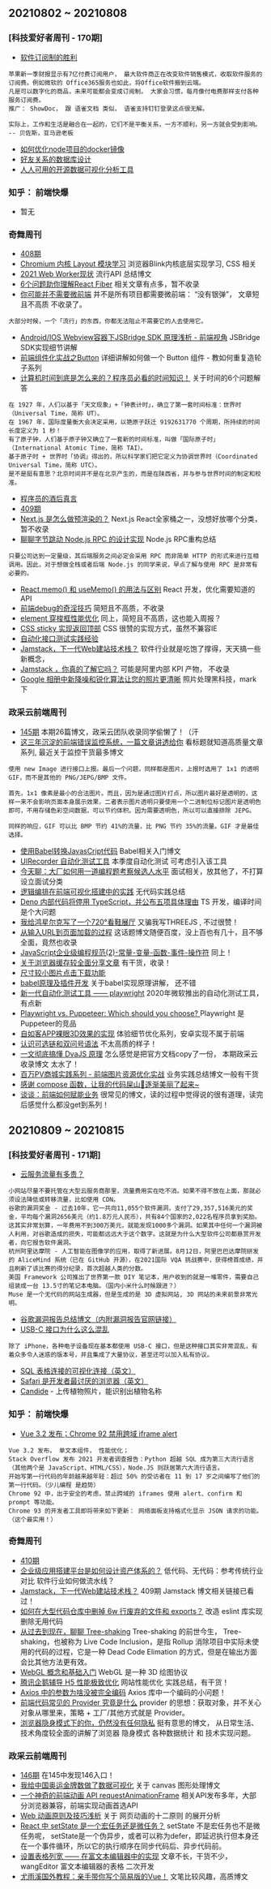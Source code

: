 
## 20210802 ~ 20210808
### [科技爱好者周刊 - 170期]
* [软件订阅制的胜利](https://github.com/ruanyf/weekly/blob/master/docs/issue-170.md)
```
苹果新一季财报显示有7亿付费订阅用户， 最大软件商正在改变软件销售模式，收取软件服务的订阅费。例如微软的 Office365服务也如此，将Office软件搬到云端。
凡是可以数字化的商品，未来可能都会变成订阅制， 大家会习惯，每月像付电费那样支付各种服务订阅费。
推广： ShowDoc， 跟 语雀文档 类似， 语雀支持钉钉登录这点很无解。

实际上，工作和生活是融合在一起的，它们不是平衡关系，一方不顺利，另一方就会受到影响。 -- 贝佐斯，亚马逊老板
```
* [如何优化node项目的docker镜像](https://juejin.cn/post/6991689670027542564)
* [好友关系的数据库设计](https://minimalmodeling.substack.com/p/modeling-mutual-friendship)
* [人人可用的开源数据可视化分析工具](https://github.com/dataease/dataease)

### 知乎： 前端快爆
* 暂无

### 奇舞周刊
* [408期](https://weekly.75.team/issue408.html)
* [Chromium 内核 Layout 模块学习](https://mp.weixin.qq.com/s/UYzAWkCuIPh1Z5yoqGo9nA) 浏览器Blink内核底层实现学习, CSS 相关
* [2021 Web Worker现状](https://zhuanlan.zhihu.com/p/393428948) 流行API 总结博文
* [6个问题助你理解React Fiber](https://segmentfault.com/a/1190000039682751) 相关文章有点多，暂不收录
* [你可能并不需要微前端](https://mp.weixin.qq.com/s/khrziHjDfgGS4GgHa6qQJg) 并不是所有项目都需要微前端： “没有银弹”， 文章短且不高质 不收录了。
```
大部分时候，一个「流行」的东西，你都无法阻止不需要它的人去使用它。
```
* [Android/IOS Webview容器下JSBridge SDK 原理浅析 - 前端视角](https://mp.weixin.qq.com/s/H4ICaFhiJZE5ZUNEZj_U8A) JSBridge SDK实现细节讲解
* [前端组件化实战之Button](https://juejin.cn/post/6990511054224621598) 详细讲解如何做一个 Button 组件 - 教如何重复造轮子系列
* [计算机时间到底是怎么来的？程序员必看的时间知识！](https://mp.weixin.qq.com/s/A9fgd2xnp1YfHZ1iTMyXvw) 关于时间的6个问题解答
```
在 1927 年，人们以基于「天文现象」+「钟表计时」，确立了第一套时间标准：世界时（Universal Time，简称 UT）。
在 1967 年，国际度量衡大会决定采用，以铯原子跃迁 9192631770 个周期，所持续的时间长度定义为 1 秒！
有了原子钟，人们基于原子钟又确立了一套新的时间标准，叫做「国际原子时」（International Atomic Time，简称 TAI）。
基于原子时 + 世界时「协调」得出的，所以科学家们把它定义为协调世界时（Coordinated Universal Time，简称 UTC）。
是不是挺有意思？北京时间并不是在北京产生的，而是在陕西省，并与参与世界时间的制定和校准。
```
* [程序员的酒后真言](https://www.ruanyifeng.com/blog/2021/06/drunk-post-of-a-programmer.html)
* [409期](https://weekly.75.team/issue409.html)
* [Next.js 是怎么做预渲染的？](https://mp.weixin.qq.com/s/tDPkTwrR031CjsWbiVTVGw) Next.js React全家桶之一，没想好放哪个分类，暂不收录
* [聊聊字节跳动 Node.js RPC 的设计实现](https://mp.weixin.qq.com/s/Ky6SoWJv85orqYioihTRqg) Node.js RPC重构总结
```
只要公司达到一定量级，其后端服务之间必定会采用 RPC 而非简单 HTTP 的形式来进行互相调用。因此，对于想做全栈或者后端 Node.js 的同学来说，早点了解与使用 RPC 是非常有必要的。
```
* [React.memo() 和 useMemo() 的用法与区别](https://mp.weixin.qq.com/s/zxT2GfujdbQfvrCtRxkbiQ) React 开发，优化需要知道的API
* [前端debug的奇淫技巧](https://mp.weixin.qq.com/s/KMiJJ5uGuCZ9Uu1JP8bwGg) 简短且不高质，不收录
* [element 穿梭框性能优化](https://mp.weixin.qq.com/s/mYcfNc8annYHHPPlgl2N-A) 同上，简短且不高质，这也能入周报？
* [CSS sticky 实现返回顶部](https://juejin.cn/post/6992018973856383013) CSS 很赞的实现方式，虽然不兼容IE
* [自动化接口测试实践经验](https://mp.weixin.qq.com/s/WrfaCt39Jb4vViKB2-qynw)
* [Jamstack，下一代Web建站技术栈？](https://zhuanlan.zhihu.com/p/281085404) 软件行业就是吃饱了撑得，天天搞一些新概念，
* [Jamstack ，你真的了解它吗？](https://mp.weixin.qq.com/s/bVkK2jJAuZmShYk4318kMQ) 可能是阿里内部 KPI 产物， 不收录
* [Google 相册中新降噪和锐化算法让您的照片更清晰](https://mp.weixin.qq.com/s/0ppzlUXIaTGG0QQnAJfvmg) 照片处理黑科技，mark下


### 政采云前端周刊
* [145期](https://weekly.zoo.team/detail/145) 本期26篇博文，政采云团队收录同学偷懒了！（汗
* [这三年沉淀的前端错误监控系统，一篇文章讲透给你](https://mp.weixin.qq.com/s/NY72_cRGAPsex78YwVF_hg) 看标题就知道高质量文章系列, 最近关于监控干货最多博文
```
使用 new Image 进行接口上报。最后一个问题，同样都是图片，上报时选用了 1x1 的透明 GIF，而不是其他的 PNG/JEPG/BMP 文件。

首先，1x1 像素是最小的合法图片。而且，因为是通过图片打点，所以图片最好是透明的，这样一来不会影响页面本身展示效果，二者表示图片透明只要使用一个二进制位标记图片是透明色即可，不用存储色彩空间数据，可以节约体积。因为需要透明色，所以可以直接排除 JEPG。

同样的响应，GIF 可以比 BMP 节约 41%的流量，比 PNG 节约 35%的流量。GIF 才是最佳选择。
```
* [使用Babel转换JavasCript代码](https://zhuanlan.zhihu.com/p/118319241) Babel相关入门博文
* [UIRecorder 自动化测试工具](https://www.yuque.com/artist/uirecorder/hbqzpl) 本季度自动化测试 可考虑引入该工具
* [今天聊：大厂如何用一道编程题考察候选人水平](https://juejin.cn/post/6987529814324281380) 面试相关，放其他了，不打算设立面试分类
* [逻辑编排在前端可视化搭建中的实践](https://juejin.cn/post/6942459694430552071) 无代码实践总结
* [Deno 内部代码将停用 TypeScript，并公布五项具体理由](https://www.infoq.cn/article/u72qtztgazttfazzihbz) TS 开发，编译时间是个大问题
* [我给鸿星尔克写了一个720°看鞋展厅](https://juejin.cn/post/6989439618877751303?from=main_page) 又骗我写THREEJS , 不过很赞！
* [从输入URL到页面加载的过程](https://www.jianshu.com/p/2448148a959b) 这话题博文随便百度，没上百也有几十，且不够全面，竟然也收录
* [JavaScript企业级编程规范(2)-常量-变量-函数-事件-操作符](https://mp.weixin.qq.com/s/J_mq58q2WpcFtmYeWahe3A) 同上！
* [关于浏览器缓存较全面分享文章](https://www.yuque.com/docs/share/eab142fc-a0e0-432f-921a-eb0f8705dec4?#%20%E3%80%8A%E6%B5%8F%E8%A7%88%E5%99%A8%E7%BC%93%E5%AD%98%E3%80%8B) 有干货，收录！
* [尺寸较小图片点击下载功能](https://www.yuque.com/docs/share/62d766ee-425a-4acc-ad4f-6a1cca0d5ae4?#%20%E3%80%8Ajs%E4%B8%8B%E8%BD%BD%E5%9B%BE%E7%89%87%E3%80%8B)
* [babel原理及插件开发](https://juejin.cn/post/6844903603983892487) 关于babel实现原理讲解， 还不错
* [新一代自动化测试工具 —— playwright](https://juejin.cn/post/6987682149574901768) 2020年微软推出的自动化测试工具， 有点新
* [Playwright vs. Puppeteer: Which should you choose? ](https://blog.logrocket.com/playwright-vs-puppeteer/) Playwright 是Puppeteer的竞品
* [自如客APP裸眼3D效果的实现](https://juejin.cn/post/6989227733410644005?from=main_page) 体验细节优化系列，安卓实现不属于前端
* [认识可选链和双问号语法](https://huangzq.blog.csdn.net/article/details/103840271) 不太高质的样子！
* [一文彻底搞懂 DvaJS 原理](https://zhuanlan.zhihu.com/p/373201039) 怎么感觉是把官方文档copy了一份， 本期政采云收录博文 太水了！
* [百万PV商城实践系列 - 前端图片资源优化实战](https://juejin.cn/post/6989751020255445005?from=main_page) 业务实践总结博文一般有干货
* [感谢 compose 函数，让我的代码屎山💩逐渐美丽了起来~](https://juejin.cn/post/6989020415444123662?from=main_page#heading-7)
* [谈谈：前端如何赋能业务](https://mp.weixin.qq.com/s/_H6X6k_ppdyhP7cP1uusfg) 很常见的博文，读的过程中觉得说的很有道理，读完后感觉什么都没get到系列！

## 20210809 ~ 20210815
### [科技爱好者周刊 - 171期]
* [云服务流量有多贵？](https://github.com/ruanyf/weekly/blob/master/docs/issue-171.md)
```
小网站尽量不要托管在大型云服务商那里，流量费用实在吃不消。如果不得不放在上面，那就必须设法降低或转移流量，比如使用 CDN。
谷歌的漏洞奖金 - 过去10年，它一共向11,055个软件漏洞，支付了29,357,516美元的奖金，平均每个漏洞2656美元（约1.8万元人民币），共有84个国家的2,022名程序员拿到奖励。这其实非常划算，一年费用不到300万美元，就能发现1000多个漏洞。如果其中任何一个漏洞被人利用，对谷歌造成的损失，可能都远远大于这个数字。这就是为什么大型软件公司都悬赏开发者，向它报告软件漏洞。
杭州阿里达摩院 - 人工智能在图像学的应用，取得了新进展。8月12日，阿里巴巴达摩院研发的 AliceMind 系统（已在 GitHub 开源），在2021国际 VQA 挑战赛中，获得榜首成绩，并且刷新了该比赛的得分纪录，首次超越人类的分数。
美国 Framework 公司推出了世界第一款 DIY 笔记本，用户收到的就是一堆零件，需要自己组装成一台 13.5寸的笔记本电脑。（国内小米什么时候跟进？）
Muse 是一个无代码的网站生成器，但是生成的是 3D 虚拟网站, 3D 网站的未来前景非常光明。

```
* [谷歌漏洞报告总结博文（内附漏洞报告官网链接）](https://security.googleblog.com/2021/07/a-new-chapter-for-googles-vulnerability.html)
* [USB-C 接口为什么这么混乱](https://www.ifanr.com/1374936)
```
除了 iPhone，各种电子设备现在基本都使用 USB-C 接口，但是这种接口其实非常混乱，有着众多令人迷惑的版本号，并且集成了大量协议，甚至还可以加入私有协议。
```
* [SQL 表格连接的可视化连接（英文）](https://dataschool.com/how-to-teach-people-sql/sql-join-types-explained-visually/)
* [Safari 是开发者最讨厌的浏览器（英文）](https://blog.perrysun.com/2021/07/15/for-developers-safari-is-crap-and-outdated/)
* [Candide](https://candidegardening.com/GB/identify-plants) - 上传植物照片，能识别出植物名称
### 知乎： 前端快爆
* [Vue 3.2 发布；Chrome 92 禁用跨域 iframe alert](https://zhuanlan.zhihu.com/p/398915243)
```
Vue 3.2 发布， 单文本组件， 性能优化；
Stack Overflow 发布 2021 开发者调查报告：Python 超越 SQL 成为第三大流行语言（其他两个是 JavaScript、HTML/CSS），Node.JS 则跃居第六大流行语言。
开始写第一行代码的年龄越来越年轻：超过 50% 的受访者在 11 到 17 岁之间编写了他们的第一行代码。（少儿编程 是趋势）
Chrome 92 中，出于安全的考虑，禁止跨域的 iframes 使用 alert、confirm 和 prompt 等功能。
Chrome 93 的开发者工具即将带来如下更新： 网络面板支持格式化显示 JSON 请求的功能。（这个最实用！）
```

### 奇舞周刊
* [410期](https://weekly.75.team/issue410.html) 
* [企业级应用搭建平台是如何设计资产体系的？](https://mp.weixin.qq.com/s/rihJS2GCcQ3wzODw7PHTaA) 低代码、无代码：参考传统行业对比 软件行业如何做流水线？
* [Jamstack，下一代Web建站技术栈？](https://zhuanlan.zhihu.com/p/281085404) 409期 Jamstack 博文相关链接已看过！
* [如何在大型代码仓库中删掉 6w 行废弃的文件和 exports？](https://juejin.cn/post/6995371411019710500) 改造 eslint 库实现 删除无用代码
* [从过去到现在，聊聊 Tree-shaking](https://mp.weixin.qq.com/s/TNXO2ifPymaTxIqzBAmkSQ) Tree-shaking 的前世今生， Tree-shaking，也被称为 Live Code Inclusion，是指 Rollup 消除项目中实际未使用的代码的过程，它是一种 Dead Code Elimation 的方式，但是在输出方面会比其他方法更有效。
* [WebGL 概念和基础入门](https://mp.weixin.qq.com/s/03VvGsJ2IUx9fcdpMxbqhQ)  WebGL 是一种 3D 绘图协议
* [腾讯企鹅辅导 H5 性能极致优化](https://mp.weixin.qq.com/s/zJMM4SF7pc6LZPCsQfWOxw) 网站性能优化 实践总结，有干货！
* [Axios 中的参数为啥没被完全编码](https://mp.weixin.qq.com/s/CYzXi-ZMfVRKNEktY9eKIQ) Axios 库中一个编码的小问题！
* [前端代码常见的 Provider 究竟是什么](https://mp.weixin.qq.com/s/VlDfWpKE6GFOnLC_nNxOSA)  provider 的思想：获取对象，并不关心对象从哪里来，策略 + 工厂/其他方式就是 Provider。
* [浏览器隐身模式下的你，仍然没有任何隐私](https://mp.weixin.qq.com/s/nISm93vAiG3iCqtQIeg7Sg) 挺有意思的博文， 从日常生活、技术角度较全面的讲解了浏览器 隐身模式 各种数据统计 和 技术实现问题。

### 政采云前端周刊
* [146期](https://weekly.zoo.team/detail/146) 在145中发现146入口！
* [我给中国奥运金牌数做了数据可视化](https://juejin.cn/post/6991610169243205662?from=main_page)  关于 canvas 图形处理博文
* [一个神奇的前端动画 API requestAnimationFrame](https://juejin.cn/post/6991297852462858277?from=main_page) 相关API发布多年，大部分浏览器兼容，前端实现动画首选API
* [Web 动画原则及技巧浅析](https://github.com/chokcoco/iCSS/issues/121) 关于 网页动画的十二原则 的展开分析
* [React 中 setState 是一个宏任务还是微任务？](https://juejin.cn/post/6992006476558499853?from=main_page) setState 不是宏任务也不是微任务呢， setState是一个伪异步，或者可以称为defer，即延迟执行但本身还在一个事件循环，所以它的执行顺序在同步代码后、异步代码前。
* [设置表格列宽 —— 在富文本编辑器中的实现](https://juejin.cn/post/6992231715297034247) 文章不长，干货不少， wangEditor 富文本编辑器的表格 二次开发
* [尤雨溪国外教程：亲手带你写个简易版的Vue！](https://juejin.cn/post/6992018709439053837?from=main_page) 文笔比较风趣，高质博文